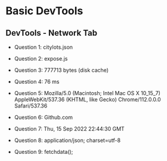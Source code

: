 # Basic DevTools

## DevTools - Network Tab

+ Question 1: citylots.json
+ Question 2: expose.js
+ Question 3: 777713 bytes (disk cache)
+ Question 4: 76 ms
  
+ Question 5: Mozilla/5.0 (Macintosh; Intel Mac OS X 10_15_7) AppleWebKit/537.36 (KHTML, like Gecko) Chrome/112.0.0.0 Safari/537.36
+ Question 6: Github.com
+ Question 7: Thu, 15 Sep 2022 22:44:30 GMT
+ Question 8: application/json; charset=utf-8
+ Question 9: fetchdata();
